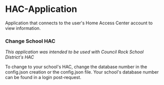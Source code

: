 # HAC-Application
Application that connects to the user's Home Access Center account to view information.

<h3><b>Change School HAC</b></h3>
<i>This application was intended to be used with Council Rock School District's HAC</i>
<p>To change to your school's HAC, change the database number in the config.json creation or the config.json file.
Your school's database number can be found in a login post-request.<p/>


